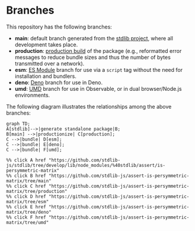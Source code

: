 <!--

@license Apache-2.0

Copyright (c) 2022 The Stdlib Authors.

Licensed under the Apache License, Version 2.0 (the "License");
you may not use this file except in compliance with the License.
You may obtain a copy of the License at

    http://www.apache.org/licenses/LICENSE-2.0

Unless required by applicable law or agreed to in writing, software
distributed under the License is distributed on an "AS IS" BASIS,
WITHOUT WARRANTIES OR CONDITIONS OF ANY KIND, either express or implied.
See the License for the specific language governing permissions and
limitations under the License.

-->

# Branches

This repository has the following branches:

-   **main**: default branch generated from the [stdlib project][stdlib-url], where all development takes place.
-   **production**: [production build][production-url] of the package (e.g., reformatted error messages to reduce bundle sizes and thus the number of bytes transmitted over a network).
-   **esm**: [ES Module][esm-url] branch for use via a `script` tag without the need for installation and bundlers.
-   **deno**: [Deno][deno-url] branch for use in Deno.
-   **umd**: [UMD][umd-url] branch for use in Observable, or in dual browser/Node.js environments.

The following diagram illustrates the relationships among the above branches:

```mermaid
graph TD;
A[stdlib]-->|generate standalone package|B;
B[main] -->|productionize| C[production];
C -->|bundle| D[esm];
C -->|bundle| E[deno];
C -->|bundle| F[umd];

%% click A href "https://github.com/stdlib-js/stdlib/tree/develop/lib/node_modules/%40stdlib/assert/is-persymmetric-matrix"
%% click B href "https://github.com/stdlib-js/assert-is-persymmetric-matrix/tree/main"
%% click C href "https://github.com/stdlib-js/assert-is-persymmetric-matrix/tree/production"
%% click D href "https://github.com/stdlib-js/assert-is-persymmetric-matrix/tree/esm"
%% click E href "https://github.com/stdlib-js/assert-is-persymmetric-matrix/tree/deno"
%% click F href "https://github.com/stdlib-js/assert-is-persymmetric-matrix/tree/umd"
```

[stdlib-url]: https://github.com/stdlib-js/stdlib/tree/develop/lib/node_modules/%40stdlib/assert/is-persymmetric-matrix
[production-url]: https://github.com/stdlib-js/assert-is-persymmetric-matrix/tree/production
[deno-url]: https://github.com/stdlib-js/assert-is-persymmetric-matrix/tree/deno
[umd-url]: https://github.com/stdlib-js/assert-is-persymmetric-matrix/tree/umd
[esm-url]: https://github.com/stdlib-js/assert-is-persymmetric-matrix/tree/esm